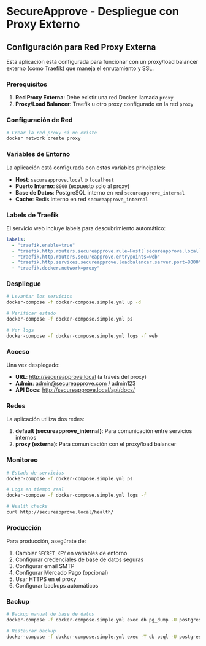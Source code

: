 # SecureApprove - Despliegue con Proxy Externo

## Configuración para Red Proxy Externa

Esta aplicación está configurada para funcionar con un proxy/load balancer externo (como Traefik) que maneja el enrutamiento y SSL.

### Prerequisitos

1. **Red Proxy Externa**: Debe existir una red Docker llamada `proxy`
2. **Proxy/Load Balancer**: Traefik u otro proxy configurado en la red `proxy`

### Configuración de Red

```bash
# Crear la red proxy si no existe
docker network create proxy
```

### Variables de Entorno

La aplicación está configurada con estas variables principales:

- **Host**: `secureapprove.local` o `localhost`
- **Puerto Interno**: `8000` (expuesto solo al proxy)
- **Base de Datos**: PostgreSQL interno en red `secureapprove_internal`
- **Cache**: Redis interno en red `secureapprove_internal`

### Labels de Traefik

El servicio web incluye labels para descubrimiento automático:

```yaml
labels:
  - "traefik.enable=true"
  - "traefik.http.routers.secureapprove.rule=Host(`secureapprove.local`) || Host(`localhost`)"
  - "traefik.http.routers.secureapprove.entrypoints=web"
  - "traefik.http.services.secureapprove.loadbalancer.server.port=8000"
  - "traefik.docker.network=proxy"
```

### Despliegue

```bash
# Levantar los servicios
docker-compose -f docker-compose.simple.yml up -d

# Verificar estado
docker-compose -f docker-compose.simple.yml ps

# Ver logs
docker-compose -f docker-compose.simple.yml logs -f web
```

### Acceso

Una vez desplegado:

- **URL**: http://secureapprove.local (a través del proxy)
- **Admin**: admin@secureapprove.com / admin123
- **API Docs**: http://secureapprove.local/api/docs/

### Redes

La aplicación utiliza dos redes:

1. **default (secureapprove_internal)**: Para comunicación entre servicios internos
2. **proxy (externa)**: Para comunicación con el proxy/load balancer

### Monitoreo

```bash
# Estado de servicios
docker-compose -f docker-compose.simple.yml ps

# Logs en tiempo real
docker-compose -f docker-compose.simple.yml logs -f

# Health checks
curl http://secureapprove.local/health/
```

### Producción

Para producción, asegúrate de:

1. Cambiar `SECRET_KEY` en variables de entorno
2. Configurar credenciales de base de datos seguras
3. Configurar email SMTP
4. Configurar Mercado Pago (opcional)
5. Usar HTTPS en el proxy
6. Configurar backups automáticos

### Backup

```bash
# Backup manual de base de datos
docker-compose -f docker-compose.simple.yml exec db pg_dump -U postgres secureapprove > backup.sql

# Restaurar backup
docker-compose -f docker-compose.simple.yml exec -T db psql -U postgres secureapprove < backup.sql
```